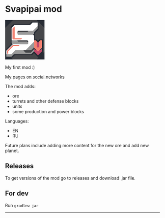 # Svapipai mod

![Logo](assets/icon.png)

My first mod :)

[My pages on social networks](https://tapy.me/dotvi)

The mod adds:
- ore
- turrets and other defense blocks
- units
- some production and power blocks

Languages:
- EN
- RU


Future plans include adding more content for the new ore and add new planet.

## Releases
To get versions of the mod go to releases and download .jar file.

## For dev

Run `gradlew jar`

---